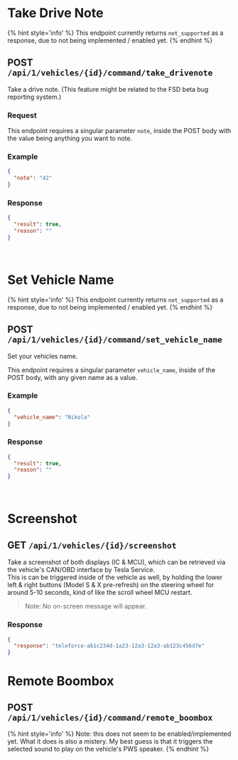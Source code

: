 # Take Drive Note

{% hint style='info' %}
This endpoint currently returns `not_supported` as a response, due to not being implemented / enabled yet.
{% endhint %}

## POST `/api/1/vehicles/{id}/command/take_drivenote`

Take a drive note. (This feature might be related to the FSD beta bug reporting system.)

### Request

This endpoint requires a singular parameter `note`, inside the POST body with the value being anything you want to note.

### Example

```json
{
  "note": "42"
}
```

### Response

```json
{
  "result": true,
  "reason": ""
}
```

<br/>

# Set Vehicle Name

{% hint style='info' %}
This endpoint currently returns `not_supported` as a response, due to not being implemented / enabled yet.
{% endhint %}

## POST `/api/1/vehicles/{id}/command/set_vehicle_name`

Set your vehicles name.

This endpoint requires a singular parameter `vehicle_name`, inside of the POST body, with any given name as a value.

### Example

```json
{
  "vehicle_name": "Nikola"
}
```

### Response

```json
{
  "result": true,
  "reason": ""
}
```

<br/>

# Screenshot

## GET `/api/1/vehicles/{id}/screenshot`

Take a screenshot of both displays (IC & MCU), which can be retrieved via the vehicle's CAN/OBD interface by Tesla Service. <br/>
This is can be triggered inside of the vehicle as well, by holding the lower left & right buttons (Model S & X pre-refresh) on the steering wheel for around 5-10 seconds, kind of like the scroll wheel MCU restart.

> Note: No on-screen message will appear.

### Response

```json
{
  "response": "teleforce-ab1c234d-1a23-12a3-12a3-ab123c456d7e"
}
```

# Remote Boombox

## POST `/api/1/vehicles/{id}/command/remote_boombox`

{% hint style='info' %}
Note: this does not seem to be enabled/implemented yet. What it does is also a mistery. My best guess is that it triggers the selected sound to play on the vehicle's PWS speaker.
{% endhint %}
